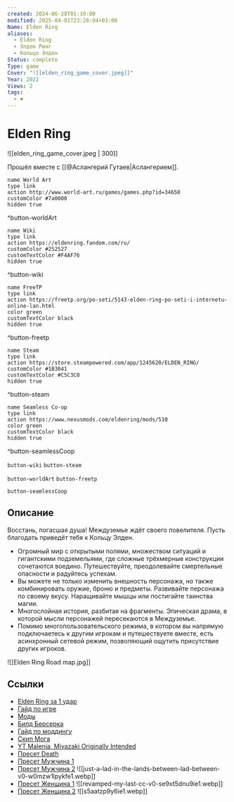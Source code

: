 ```yaml
---
created: 2024-06-28T01:19:00
modified: 2025-04-01T23:28:04+03:00
Name: Elden Ring
aliases:
  - Elden Ring
  - Элден Ринг
  - Кольцо Элден
Status: complete
Type: game
Cover: "![[elden_ring_game_cover.jpeg]]"
Year: 2022
Views: 2
tags:
  - ❤
---
```


# Elden Ring

![[elden_ring_game_cover.jpeg | 300]]

Прошёл вместе с [[@Аслангерий Гутаев|Аслангерием]].

```button
name World Art
type link
action http://www.world-art.ru/games/games.php?id=34658
customColor #7a0000
hidden true
```
^button-worldArt

```button
name Wiki
type link
action https://eldenring.fandom.com/ru/
customColor #252527
customTextColor #F4AF76
hidden true
```
^button-wiki

```button
name FreeTP
type link
action https://freetp.org/po-seti/5143-elden-ring-po-seti-i-internetu-online-lan.html
color green
customTextColor black
hidden true
```
^button-freetp

```button
name Steam
type link
action https://store.steampowered.com/app/1245620/ELDEN_RING/
customColor #1B3041
customTextColor #C5C3C0
hidden true
```
^button-steam

```button
name Seamless Co-op
type link
action https://www.nexusmods.com/eldenring/mods/510
color green
customTextColor black
hidden true
```
^button-seamlessCoop

`button-wiki` `button-steam`

`button-worldArt` `button-freetp`

`button-seamlessCoop`

## Описание

Восстань, погасшая душа! Междуземье ждёт своего повелителя. Пусть благодать приведёт тебя к Кольцу Элден.

 - Огромный мир с открытыми полями, множеством ситуаций и гигантскими подземельями, где сложные трёхмерные конструкции сочетаются воедино. Путешествуйте, преодолевайте смертельные опасности и радуйтесь успехам.
 - Вы можете не только изменить внешность персонажа, но также комбинировать оружие, броню и предметы. Развивайте персонажа по своему вкусу. Наращивайте мышцы или постигайте таинства магии.
 - Многослойная история, разбитая на фрагменты. Эпическая драма, в которой мысли персонажей пересекаются в Междуземье.
 - Помимо многопользовательского режима, в котором вы напрямую подключаетесь к другим игрокам и путешествуете вместе, есть асинхронный сетевой режим, позволяющий ощутить присутствие других игроков.

![[Elden Ring Road map.jpg]]

## Ссылки

 - [Elden Ring за 1 удар](https://youtu.be/GBeSQcud5yc?si=YqvQ9v7x7KcSWhoH)
 - [Гайд по игре](https://youtu.be/SmxjO6Rxsrc?si=9qaIjBRDoP4YEGIl)
 - [Моды](https://youtu.be/hIs4FWMnRcI?si=1Awglrc6p0qIx5l1)
 - [Билд Берсерка](https://youtu.be/uACVIg8ZMWQ?si=HAPhr_5meMKiw9Yj)
 - [Гайд по моддингу](https://youtu.be/Q0hGU7PosC4)
 - [Скип Мога](https://youtu.be/TtkaVeydX9U?si=Fo1YsN_Jx2u8IkTp)
 - [YT Malenia, Miyazaki Originally Intended](https://youtu.be/MbHz4Ex9sCs)
 - [Пресет Death](https://www.reddit.com/r/SoulsSliders/comments/1iom8o5/death_castlevania_sotn_sliders/)
 - [Пресет Мужчина 1](https://www.reddit.com/r/SoulsSliders/comments/1ig2pf4/my_oc_thought_the_face_structure_was_shareworthy/)
 - [Пресет Мужчина 2](https://www.reddit.com/r/SoulsSliders/comments/1ibgbz7/just_a_lad_in_the_lands_between_lad_between/#lightbox) ![[just-a-lad-in-the-lands-between-lad-between-v0-w0mzw1lpykfe1.webp]]
 - [Пресет Женщина 1](https://www.reddit.com/r/SoulsSliders/comments/1im1ezs/revamped_my_last_cc/) ![[revamped-my-last-cc-v0-se9xt5dnu9ie1.webp]]
 - [Пресет Женщина 2](https://www.reddit.com/r/SoulsSliders/comments/1ilrd0k/zephyr/) ![[s5aatzp9y6ie1.webp]]

